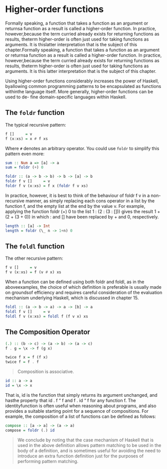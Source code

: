 # Higher-order functions

Formally speaking, a function that takes a function as an argument or returnsa function as a result is called a higher-order function. In practice, however,because the term curried already exists for returning functions as results, theterm higher-order is often just used for taking functions as arguments. It is thislatter interpretation that is the subject of this chapter.Formally speaking, a function that takes a function as an argument or returnsa function as a result is called a higher-order function. In practice, however,because the term curried already exists for returning functions as results, theterm higher-order is often just used for taking functions as arguments. It is this latter interpretation that is the subject of this chapter.

Using higher-order functions considerably increases the power of Haskell, byallowing common programming patterns to be encapsulated as functions withinthe language itself. More generally, higher-order functions can be used to de- fine domain-specific languages within Haskell.

## The `foldr` function

The typical recursive pattern:

```hs
f []     = v
f (x:xs) = x # f xs
```

Where `#` denotes an arbitrary operator. You could use `foldr` to simplify this pattern even more:

```hs
sum :: Num a => [a] -> a
sum = foldr (+) 0
```

```hs
foldr :: (a -> b -> b) -> b -> [a] -> b
foldr f v []     = v
foldr f v (x:xs) = f x (foldr f v xs)
```

In practice, however, it is best to think of the behaviour of foldr f v in a non-recursive manner, as simply replacing each cons operator in a list by the function f, and the empty list at the end by the value v. For example, applying the function foldr (+) 0 to the list 1 : (2 : (3 : [])) gives the result 1 + (2 + (3 + 0)) in which : and [] have been replaced by + and 0, respectively.

```hs
length :: [a] -> Int
length = foldr (\_ n -> 1+n) 0
```

## The `foldl` function

The other recursive pattern:

```hs
f v []     = v
f v (x:xs) = f (v # x) xs
```

When a function can be defined using both foldr and foldl, as in the aboveexamples, the choice of which definition is preferable is usually made on groundsof efficiency and requires careful consideration of the evaluation mechanism underlying Haskell, which is discussed in chapter 15.

```hs
foldl :: (a -> b -> a) -> a -> [b] -> a
foldl f v []     = v
foldl f v (x:xs) = foldl f (f v x) xs
```

## The Composition Operator

```hs
(.) :: (b -> c) -> (a -> b) -> (a -> c)
f . g = \x -> f (g x)
```

```hs
twice f x = f (f x)
twice f = f . f
```

> Composition is associative.

```hs
id :: a -> a
id = \x -> x
```

That is, id is the function that simply returns its argument unchanged, and hasthe property that id . f “ f and f . id “ f for any function f. The identityfunction is often useful when reasoning about programs, and also provides a suitable starting point for a sequence of compositions. For example, the composition of a list of functions can be defined as follows:

```hs
compose :: [a -> a] -> (a -> a)
compose = foldr (.) id
```

> We conclude by noting that the case mechanism of Haskell that is used in the above definition allows pattern matching to be used in the body of a definition, and is sometimes useful for avoiding the need to introduce an extra function definition just for the purposes of performing pattern matching.

